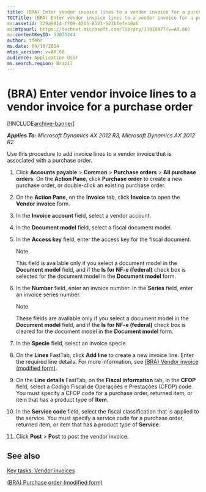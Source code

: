 ```yaml
---
title: (BRA) Enter vendor invoice lines to a vendor invoice for a purchase order
TOCTitle: (BRA) Enter vendor invoice lines to a vendor invoice for a purchase order
ms:assetid: 329a9814-ff09-4205-8521-523bfefeb0a6
ms:mtpsurl: https://technet.microsoft.com/library/JJ910977(v=AX.60)
ms:contentKeyID: 52075244
author: tfehr
ms.date: 04/18/2014
mtps_version: v=AX.60
audience: Application User
ms.search.region: Brazil
---
```


# (BRA) Enter vendor invoice lines to a vendor invoice for a purchase order 


[!INCLUDE[archive-banner](includes/archive-banner.md)]


_**Applies To:** Microsoft Dynamics AX 2012 R3, Microsoft Dynamics AX 2012 R2_

Use this procedure to add invoice lines to a vendor invoice that is associated with a purchase order.

1.  Click **Accounts payable** \> **Common** \> **Purchase orders** \> **All purchase orders**. On the **Action Pane**, click **Purchase order** to create a new purchase order, or double-click an existing purchase order.

2.  On the **Action Pane**, on the **Invoice** tab, click **Invoice** to open the **Vendor invoice** form.

3.  In the **Invoice account** field, select a vendor account.

4.  In the **Document model** field, select a fiscal document model.

5.  In the **Access key** field, enter the access key for the fiscal document.
    

    > [!NOTE]
    > <P>This field is available only if you select a document model in the <STRONG>Document model</STRONG> field, and if the <STRONG>Is for NF-e (federal)</STRONG> check box is selected for the document model in the <STRONG>Document model</STRONG> form.</P>



6.  In the **Number** field, enter an invoice number. In the **Series** field, enter an invoice series number.
    

    > [!NOTE]
    > <P>These fields are available only if you select a document model in the <STRONG>Document model</STRONG> field, and if the <STRONG>Is for NF-e (federal)</STRONG> check box is cleared for the document model in the <STRONG>Document model</STRONG> form.</P>



7.  In the **Specie** field, select an invoice specie.

8.  On the **Lines** FastTab, click **Add line** to create a new invoice line. Enter the required line details. For more information, see [(BRA) Vendor invoice (modified form)](https://technet.microsoft.com/library/jj898464\(v=ax.60\)).

9.  On the **Line details** FastTab, on the **Fiscal information** tab, in the **CFOP** field, select a Código Fiscal de Operações e Prestações (CFOP) code. You must specify a CFOP code for a purchase order, returned item, or item that has a product type of **Item**.

10. In the **Service code** field, select the fiscal classification that is applied to the service. You must specify a service code for a purchase order, returned item, or item that has a product type of **Service**.

11. Click **Post** \> **Post** to post the vendor invoice.

## See also

[Key tasks: Vendor invoices](key-tasks-vendor-invoices.md)

[(BRA) Purchase order (modified form)](https://technet.microsoft.com/library/jj911277\(v=ax.60\))

  


